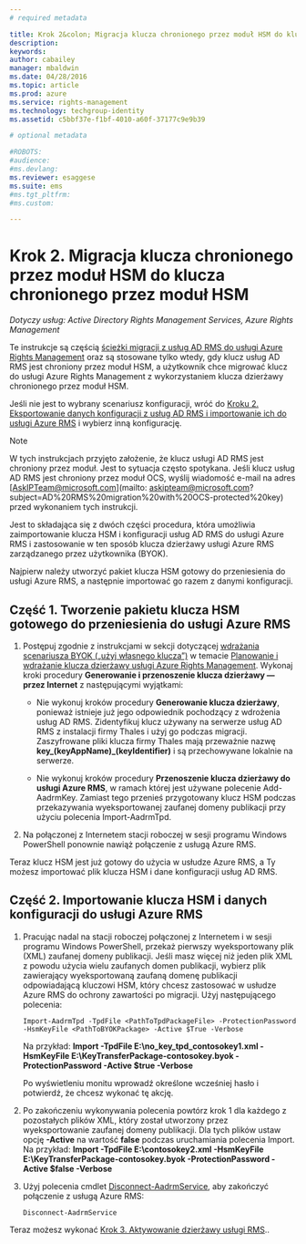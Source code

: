 ```yaml
---
# required metadata

title: Krok 2&colon; Migracja klucza chronionego przez moduł HSM do klucza chronionego przez moduł HSM | Azure RMS
description:
keywords:
author: cabailey
manager: mbaldwin
ms.date: 04/28/2016
ms.topic: article
ms.prod: azure
ms.service: rights-management
ms.technology: techgroup-identity
ms.assetid: c5bbf37e-f1bf-4010-a60f-37177c9e9b39

# optional metadata

#ROBOTS:
#audience:
#ms.devlang:
ms.reviewer: esaggese
ms.suite: ems
#ms.tgt_pltfrm:
#ms.custom:

---
```


# Krok 2. Migracja klucza chronionego przez moduł HSM do klucza chronionego przez moduł HSM

*Dotyczy usług: Active Directory Rights Management Services, Azure Rights Management*


Te instrukcje są częścią [ścieżki migracji z usług AD RMS do usługi Azure Rights Management](migrate-from-ad-rms-to-azure-rms.md) oraz są stosowane tylko wtedy, gdy klucz usług AD RMS jest chroniony przez moduł HSM, a użytkownik chce migrować klucz do usługi Azure Rights Management z wykorzystaniem klucza dzierżawy chronionego przez moduł HSM. 

Jeśli nie jest to wybrany scenariusz konfiguracji, wróć do [Kroku 2. Eksportowanie danych konfiguracji z usług AD RMS i importowanie ich do usługi Azure RMS](migrate-from-ad-rms-to-azure-rms.md#step-2-export-configuration-data-from-ad-rms-and-import-it-to-azure-rms) i wybierz inną konfigurację.

> [!NOTE]
> W tych instrukcjach przyjęto założenie, że klucz usługi AD RMS jest chroniony przez moduł. Jest to sytuacja często spotykana. Jeśli klucz usług AD RMS jest chroniony przez moduł OCS, wyślij wiadomość e-mail na adres [AskIPTeam@microsoft.com](mailto: askipteam@microsoft.com?subject=AD%20RMS%20migration%20with%20OCS-protected%20key) przed wykonaniem tych instrukcji.

Jest to składająca się z dwóch części procedura, która umożliwia zaimportowanie klucza HSM i konfiguracji usług AD RMS do usługi Azure RMS i zastosowanie w ten sposób klucza dzierżawy usługi Azure RMS zarządzanego przez użytkownika (BYOK).

Najpierw należy utworzyć pakiet klucza HSM gotowy do przeniesienia do usługi Azure RMS, a następnie importować go razem z danymi konfiguracji.

## Część 1. Tworzenie pakietu klucza HSM gotowego do przeniesienia do usługi Azure RMS

1.  Postępuj zgodnie z instrukcjami w sekcji dotyczącej [wdrażania scenariusza BYOK („użyj własnego klucza”)](plan-implement-tenant-key.md#BKMK_ImplementBYOK) w temacie [Planowanie i wdrażanie klucza dzierżawy usługi Azure Rights Management](plan-implement-tenant-key.md). Wykonaj kroki procedury **Generowanie i przenoszenie klucza dzierżawy — przez Internet** z następującymi wyjątkami:

    -   Nie wykonuj kroków procedury **Generowanie klucza dzierżawy**, ponieważ istnieje już jego odpowiednik pochodzący z wdrożenia usług AD RMS. Zidentyfikuj klucz używany na serwerze usług AD RMS z instalacji firmy Thales i użyj go podczas migracji. Zaszyfrowane pliki klucza firmy Thales mają przeważnie nazwę **key_(keyAppName)_(keyIdentifier)** i są przechowywane lokalnie na serwerze.

    -   Nie wykonuj kroków procedury **Przenoszenie klucza dzierżawy do usługi Azure RMS**, w ramach której jest używane polecenie Add-AadrmKey.  Zamiast tego przenieś przygotowany klucz HSM podczas przekazywania wyeksportowanej zaufanej domeny publikacji przy użyciu polecenia Import-AadrmTpd.

2.  Na połączonej z Internetem stacji roboczej w sesji programu Windows PowerShell ponownie nawiąż połączenie z usługą Azure RMS.

Teraz klucz HSM jest już gotowy do użycia w usłudze Azure RMS, a Ty możesz importować plik klucza HSM i dane konfiguracji usług AD RMS.

## Część 2. Importowanie klucza HSM i danych konfiguracji do usługi Azure RMS

1.  Pracując nadal na stacji roboczej połączonej z Internetem i w sesji programu Windows PowerShell, przekaż pierwszy wyeksportowany plik (XML) zaufanej domeny publikacji. Jeśli masz więcej niż jeden plik XML z powodu użycia wielu zaufanych domen publikacji, wybierz plik zawierający wyeksportowaną zaufaną domenę publikacji odpowiadającą kluczowi HSM, który chcesz zastosować w usłudze Azure RMS do ochrony zawartości po migracji. Użyj następującego polecenia:

    ```
    Import-AadrmTpd -TpdFile <PathToTpdPackageFile> -ProtectionPassword -HsmKeyFile <PathToBYOKPackage> -Active $True -Verbose
    ```
    Na przykład: **Import -TpdFile E:\no_key_tpd_contosokey1.xml  -HsmKeyFile E:\KeyTransferPackage-contosokey.byok -ProtectionPassword -Active $true -Verbose**

    Po wyświetleniu monitu wprowadź określone wcześniej hasło i potwierdź, że chcesz wykonać tę akcję.

2.  Po zakończeniu wykonywania polecenia powtórz krok 1 dla każdego z pozostałych plików XML, który został utworzony przez wyeksportowanie zaufanej domeny publikacji. Dla tych plików ustaw opcję **-Active** na wartość **false** podczas uruchamiania polecenia Import.  Na przykład: **Import -TpdFile E:\contosokey2.xml -HsmKeyFile E:\KeyTransferPackage-contosokey.byok -ProtectionPassword -Active $false -Verbose**

3.  Użyj polecenia cmdlet [Disconnect-AadrmService](http://msdn.microsoft.com/library/windowsazure/dn629416.aspx), aby zakończyć połączenie z usługą Azure RMS:

    ```
    Disconnect-AadrmService
    ```

Teraz możesz wykonać [Krok 3. Aktywowanie dzierżawy usługi RMS](migrate-from-ad-rms-to-azure-rms.md#BKMK_Step3Migration)..



<!--HONumber=Apr16_HO4-->


